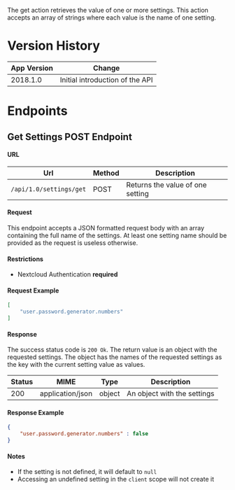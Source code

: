 The get action retrieves the value of one or more settings.
This action accepts an array of strings where each value is the name of one setting.

# Version History
| App Version | Change                                |
|-------------|---------------------------------------|
| 2018.1.0    | Initial introduction of the API       |

# Endpoints
## Get Settings POST Endpoint
#### URL
| Url                       | Method     | Description                      |
|---------------------------|------------|----------------------------------|
| `/api/1.0/settings/get`   | POST       | Returns the value of one setting |

#### Request
This endpoint accepts a JSON formatted request body with an array containing the full name of the settings.
At least one setting name should be provided as the request is useless otherwise.

#### Restrictions
- Nextcloud Authentication **required**

#### Request Example
```json
[
    "user.password.generator.numbers"
]
```

#### Response
The success status code is `200 Ok`.
The return value is an object with the requested settings.
The object has the names of the requested settings as the key with the current setting value as values.

| Status | MIME             | Type   | Description                 |
|--------|------------------|--------|-----------------------------|
| 200    | application/json | object | An object with the settings |

#### Response Example
```json
{
    "user.password.generator.numbers" : false
}
```

#### Notes
- If the setting is not defined, it will default to `null`
- Accessing an undefined setting in the `client` scope will not create it